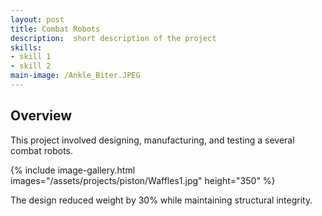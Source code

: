 ```yaml
---
layout: post
title: Combat Robots
description:  short description of the project
skills: 
- skill 1
- skill 2
main-image: /Ankle_Biter.JPEG
---
```


## Overview
This project involved designing, manufacturing, and testing a several combat robots.

{% include image-gallery.html images="/assets/projects/piston/Waffles1.jpg" height="350" %}

The design reduced weight by 30% while maintaining structural integrity.

